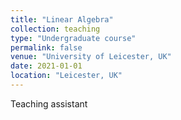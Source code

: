 ```yaml
---
title: "Linear Algebra"
collection: teaching
type: "Undergraduate course"
permalink: false
venue: "University of Leicester, UK"
date: 2021-01-01
location: "Leicester, UK"
---
```


Teaching assistant
